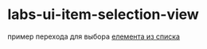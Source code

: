 # labs-ui-item-selection-view

пример перехода для выбора [елемента из списка]

[елемента из списка]:<https://photos.google.com/share/AF1QipMKhy4HlRyjQU_Ff8vG54c6LG3pcqqxfqT5EOS50FBG1D8UiEOii833OrD12T_saA/photo/AF1QipOBl9DbRF9Dw13Pwe0AH_lBxCCcPvzqV_h6KUXe?key=WlYyRnhRQzhGV0ktTFJtc2dFaURMd0hEYnJISkN3>

